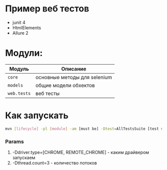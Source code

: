 # Пример веб тестов

- junit 4
- HtmlElements
- Allure 2

# Модули:

<table>
 <thead>
  <tr>
   <th>Модуль
   <th>Описание
  </tr>
 </thead>

 <tr>
  <td><code>core</code>
  <td>основные методы для selenium
 </tr>

 <tr>
   <td><code>models</code>
   <td>общие модели обхектов
 </tr>
 
 <tr>
    <td><code>web.tests</code>
    <td>веб тесты
 </tr> 
</table>

# Как запускать

```bash
mvn [lifecycle] -pl [module] -am [must be] -Dtest=AllTestsSuite [test suite, one test or one method (-Dtest=LoginTest#logIn)] -D[params]=[value]
```

### Params
 1) -Ddriver.type=[CHROME, REMOTE_CHROME] - каким драйвером запускаем
 2) -Dthread.count=3 - количество потоков